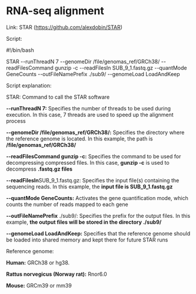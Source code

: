 # RNA-seq alignment

Link:
STAR (https://github.com/alexdobin/STAR)


Script:

#!/bin/bash

STAR --runThreadN 7 --genomeDir /file/genomas_ref/GRCh38/ --readFilesCommand gunzip -c --readFilesIn SUB_9_1.fastq.gz   --quantMode GeneCounts --outFileNamePrefix ./sub9/ --genomeLoad LoadAndKeep


Script explanation:

STAR: Command to call the STAR software

**--runThreadN 7:** Specifies the number of threads to be used during execution. In this case, 7 threads are used to speed up the alignment process

**--genomeDir /file/genomas_ref/GRCh38/:** Specifies the directory where the reference genome is located. In this example, the path is **/file/genomas_ref/GRCh38/**

**--readFilesCommand gunzip -c:** Specifies the command to be used for decompressing compressed files. In this case, **gunzip -c** is used to decompress **.fastq.gz files**

**--readFilesIn**SUB_9_1.fastq.gz: Specifies the input file(s) containing the sequencing reads. In this example, the **input file is SUB_9_1.fastq.gz**

**--quantMode GeneCounts:** Activates the gene quantification mode, which counts the number of reads mapped to each gene

**--outFileNamePrefix** ./sub9/: Specifies the prefix for the output files. In this example, **the output files will be stored in the directory ./sub9/**

**--genomeLoad LoadAndKeep:** Specifies that the reference genome should be loaded into shared memory and kept there for future STAR runs


Reference genome:

**Human:** GRCh38 or hg38.

**Rattus norvegicus (Norway rat):** Rnor6.0

**Mouse:** GRCm39 or mm39
